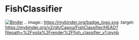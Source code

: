 # FishClassifier
[![Binder](https://mybinder.org/badge_logo.svg)](https://mybinder.org/v2/gh/Capou/FishClassifier/HEAD?filepath=%2Fvoila%2Frender%2Ffish_classifier_v1.ipynb)
.. image:: https://mybinder.org/badge_logo.svg
 :target: https://mybinder.org/v2/gh/Capou/FishClassifier/HEAD?filepath=%2Fvoila%2Frender%2Ffish_classifier_v1.ipynb
